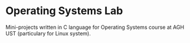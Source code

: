 # Operating Systems Lab

Mini-projects written in C language for Operating Systems course at AGH UST (particulary for Linux system).
